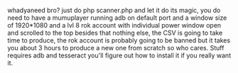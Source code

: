 whadyaneed bro? just do php scanner.php and let it do its magic, you do need to have a mumuplayer running adb on default port
and a window size of 1920*1080 and a lvl 8 rok account with individual power window open and scrolled to the top besides that
nothing else, the CSV is going to take time to produce, the rok account is probably going to be banned but it takes you about
3 hours to produce a new one from scratch so who cares. Stuff requires adb and tesseract you'll figure out how to install it if you
really want it.
